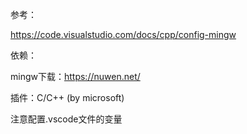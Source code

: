 参考：

https://code.visualstudio.com/docs/cpp/config-mingw



依赖：

mingw下载：https://nuwen.net/

插件：C/C++ (by microsoft)



注意配置.vscode文件的变量